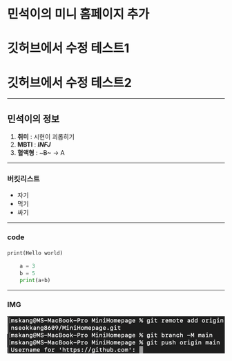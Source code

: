 # 민석이의 미니 홈페이지 추가

# 깃허브에서 수정 테스트1
# 깃허브에서 수정 테스트2

---

## 민석이의 정보

1. **취미** : 시현이 괴롭히기
2. **MBTI** : **_INFJ_**
3. **혈액형** : ~~~B~~~ -> A

---

### 버킷리스트

- 자기
- 먹기
- 싸기

---

### code

`print(Hello world)`

```python
    a = 3
    b = 5
    print(a+b)
```

---

### IMG

![test](https://github.com/minseokkang8609/MiniHomepage/blob/main/test.png?raw=true)
